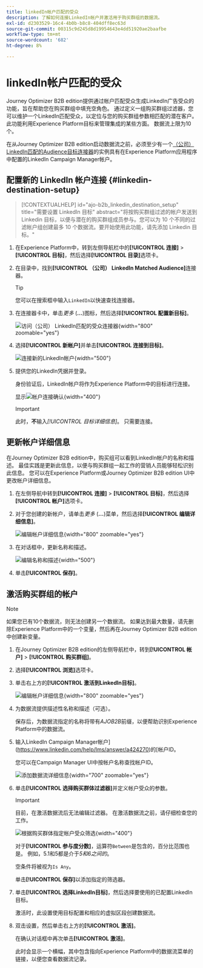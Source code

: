 ```yaml
---
title: linkedIn帐户匹配的受众
description: 了解如何连接LinkedIn帐户并激活用于购买群组的数据流。
exl-id: d2303529-16c4-4b0b-b8c8-404dff8ec63d
source-git-commit: 00315c9d245d8d19954643e4dd51920ae2baafbe
workflow-type: tm+mt
source-wordcount: '682'
ht-degree: 8%

---
```


# linkedIn帐户匹配的受众

Journey Optimizer B2B edition提供通过帐户匹配受众生成LinkedIn广告受众的功能，旨在帮助您在购买群组中填充空角色。 通过定义一组购买群组过滤器，您可以维护一个LinkedIn匹配受众，以定位与您的购买群组参数相匹配的潜在客户。 此功能利用Experience Platform目标来管理集成的某些方面。 数据流上限为10个。

在从Journey Optimizer B2B edition启动数据流之前，必须至少有一个[（公司） LinkedIn匹配的Audience目标连接器](https://experienceleague.adobe.com/en/docs/experience-platform/destinations/catalog/social/linkedin#connect)的实例具有在Experience Platform应用程序中配置的LinkedIn Campaign Manager帐户。

## 配置新的 LinkedIn 帐户连接 {#linkedin-destination-setup}

>[!CONTEXTUALHELP]
>id="ajo-b2b_linkedin_destination_setup"
>title="需要设置 LinkedIn 目标"
>abstract="将按购买群组过滤的帐户发送到 Linkedin 目标，以便与潜在的购买群组成员参与。您可以为 10 个不同的过滤帐户组创建最多 10 个数据流。要开始使用此功能，请先添加 Linkedin 目标。"

1. 在Experience Platform中，转到左侧导航栏中的&#x200B;**[!UICONTROL 连接]** > **[!UICONTROL 目标]**，然后选择&#x200B;**[!UICONTROL 目录]**&#x200B;选项卡。

1. 在目录中，找到&#x200B;**[!UICONTROL （公司） LinkedIn Matched Audience]**&#x200B;连接器。

   >[!TIP]
   >
   >您可以在搜索框中输入`LinkedIn`以快速查找连接器。

1. 在连接器卡中，单击&#x200B;_更多_ (**...**)图标，然后选择&#x200B;**[!UICONTROL 配置新目标]**。

   ![访问（公司） LinkedIn匹配的受众连接器](./assets/aep-destinations-catalog-linkedin.png){width="800" zoomable="yes"}

1. 选择&#x200B;**[!UICONTROL 新帐户]**&#x200B;并单击&#x200B;**[!UICONTROL 连接到目标]**。

   ![连接新的LinkedIn帐户](./assets/aep-destinations-catalog-linkedin-new-account.png){width="500"}

1. 提供您的LinkedIn凭据并登录。

   身份验证后，LinkedIn帐户将作为Experience Platform中的目标进行连接。

   显示![帐户连接确认](./assets/aep-destinations-catalog-linkedin-connected.png){width="400"}

   >[!IMPORTANT]
   >
   >此时，**不**&#x200B;输入&#x200B;_[!UICONTROL 目标详细信息]_。 只需要连接。

## 更新帐户详细信息

在Journey Optimizer B2B edition中，购买组可以看到LinkedIn帐户的名称和描述。 最佳实践是更新此信息，以便与购买群组一起工作的营销人员能够轻松识别此信息。 您可以在Experience Platform或Journey Optimizer B2B edition UI中更改帐户详细信息。

1. 在左侧导航中转到&#x200B;**[!UICONTROL 连接]** > **[!UICONTROL 目标]**，然后选择&#x200B;**[!UICONTROL 帐户]**&#x200B;选项卡。

1. 对于您创建的新帐户，请单击&#x200B;_更多_ (**...**)菜单，然后选择&#x200B;**[!UICONTROL 编辑详细信息]**。

   ![编辑帐户详细信息](./assets/aep-destinations-accounts-edit-details.png){width="800" zoomable="yes"}

1. 在对话框中，更新名称和描述。

   ![编辑名称和描述](./assets/destinations-linkedin-account-edit-details-dialog.png){width="500"}

1. 单击&#x200B;**[!UICONTROL 保存]**。

## 激活购买群组的帐户

>[!NOTE]
>
>如果您已有10个数据流，则无法创建另一个数据流。 如果达到最大数量，请先删除Experience Platform中的一个变量，然后再在Journey Optimizer B2B edition中创建新变量。

1. 在Journey Optimizer B2B edition的左侧导航栏中，转到&#x200B;**[!UICONTROL 帐户]** > **[!UICONTROL 购买群组]**。

1. 选择&#x200B;**[!UICONTROL 浏览]**&#x200B;选项卡。

1. 单击右上方的&#x200B;**[!UICONTROL 激活到LinkedIn目标]**。

   ![编辑帐户详细信息](./assets/activate-linkedin-destination.png){width="800" zoomable="yes"}

1. 为数据流提供描述性名称和描述（可选）。

   保存后，为数据流指定的名称将带有&#x200B;_AJOB2B_&#x200B;前缀，以便帮助识别Experience Platform中的数据流。

1. 输入LinkedIn Campaign Manager帐户](https://www.linkedin.com/help/lms/answer/a424270)的[帐户ID。

   您可以在Campaign Manager UI中按帐户名称查找帐户ID。

   ![添加数据流详细信息](./assets/destinations-linkedin-activate-details.png){width="700" zoomable="yes"}

1. 单击&#x200B;**[!UICONTROL 选择购买群体过滤器]**&#x200B;并定义帐户受众的参数。

   >[!IMPORTANT]
   >
   >目前，在激活数据流后无法编辑过滤器。 在激活数据流之前，请仔细检查您的工作。

   ![根据购买群体指定帐户受众筛选](./assets/destinations-linkedin-activate-buying-group-filters.png){width="400"}

   对于&#x200B;**[!UICONTROL 参与度分数]**，运算符`Between`是包含的，百分比范围也是。 例如，5.1和5都是介于&#x200B;_5和6之间的_。

   空条件将被视为`Is Any`。

   单击&#x200B;**[!UICONTROL 保存]**&#x200B;以添加指定的筛选器。

1. 单击&#x200B;**[!UICONTROL 选择LinkedIn目标]**，然后选择要使用的已配置LinkedIn目标。

   激活时，此设置使用目标配置和相应的虚拟区段创建数据流。

1. 双击设置，然后单击右上方的&#x200B;**[!UICONTROL 激活]**。

   在确认对话框中再次单击&#x200B;**[!UICONTROL 激活]**。

   此时会显示一个横幅，其中包含指向Experience Platform中的数据流菜单的链接，以便您查看数据流记录。
